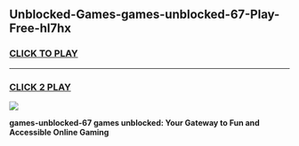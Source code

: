 
## Unblocked-Games-games-unblocked-67-Play-Free-hl7hx
<h3>
<a href="https://premium76.site?title=games-unblocked-67&ref=15A">CLICK TO PLAY</a></h3>
<hr>

<h3>
<a href="https://premium76.site?title=games-unblocked-67&ref=15A">CLICK 2 PLAY</a>
  
</h3>

<a href="https://premium76.site?title=games-unblocked-67&ref=15A"><img src="https://clearcache.store/games.png"></a>


**games-unblocked-67 games unblocked: Your Gateway to Fun and Accessible Online Gaming**
